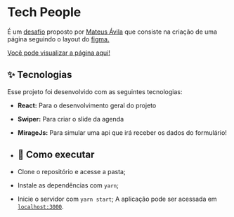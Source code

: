 # Tech People
É um [desafio](https://github.com/mateusavila/dev-pessoas-de-tech-2) proposto por [Mateus Ávila](https://github.com/mateusavila) que consiste na criação de uma página seguindo o layout do [figma.](https://www.figma.com/file/x3RWpqO8blDHp2bSKQwsnH/Desafio-Front-end-2---Pessoas-de-Tech?node-id=0:1)

[Você pode visualizar a página aqui!](https://master--tech-people.netlify.app/)

## ✨ Tecnologias

Esse projeto foi desenvolvido com as seguintes tecnologias:

- **React:**  Para o desenvolvimento geral do projeto
- **Swiper:**  Para criar o slide da agenda
- **MirageJs:** Para simular uma api que irá receber os dados do formulário!
- ## 🚀 Como executar

- Clone o repositório e acesse a pasta;
- Instale as dependências com `yarn`;
- Inicie o servidor com `yarn start`;
A aplicação pode ser acessada em [`localhost:3000`](http://localhost:3000).